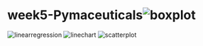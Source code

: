 # week5-Pymaceuticals![boxplot](https://user-images.githubusercontent.com/126893877/235317099-08b8086d-700e-4be5-9317-3bc1c2185d96.png)
![linearregression](https://user-images.githubusercontent.com/126893877/235317107-7c24cf59-00c5-47fa-a47f-d11193ddb8b4.png)
![linechart](https://user-images.githubusercontent.com/126893877/235317112-32b9ff63-6716-4822-9455-c9723d199f6f.png)
![scatterplot](https://user-images.githubusercontent.com/126893877/235317116-cf99341c-6549-4a1e-b9e1-8a21dd711771.png)
